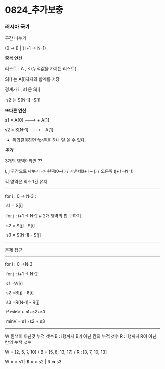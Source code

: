 # 0824_추가보충

### 러시아 국기

구간 나누기

 (0 -> i)  | ( i+1 -> N-1)



**중복 연산** 

리스트 : A  , S (누적값을 가지는 리스트)

S[i] 는 A[i]까지의 합계를 저장

경계가 i , s1 은 S[i]

​				s2 는 S[N-1] -S[i]



**또다른 연산**

s1 = A[0]             --->   +  A[1]

s2 = S[N-1]		 --->   - A[1]     

- 위와같이하면 for문을 하나 덜 쓸 수 있다.



 ***추가***

3개의 영역이라면 ??

i, j 구간으로 나누기  -> 왼쪽(0~i ) / 가운데(i+1 ~ j) / 오른쪽 (j+1 ~N-1)

각 영역은 최소 1칸 유지 

---

for i : 0 -> N-3 :

​	s1 = S[i]

​	for j : i+1 -> N-2 # 2개 영역의 합 구하기

​			s2 = S[j] - S[i]

​			s3 = S[N-1] - S[j]

---



문제 접근 

---

for i  : 0 ->N-3

​	for j : i+1 -> N-2

​			s1 =W[i]

​			s2 =B[j] - B[i]

​			s3 =R[N-1] - R[j]

​			if minV > s1+s2+s3

​					minV = s1 +s2 + s3

---

W 흰색이 아닌것 누적 갯수 B : i행까지 B가 아닌 칸의 누적 갯수 R  : i행까지 R이 아닌 칸의 누적 갯수

W = [2, 5, 7, 10] / B = [5, 8, 13, 17] / R : [3, 7, 10, 13]

W = > s1  | B = > s2 | R => s3

